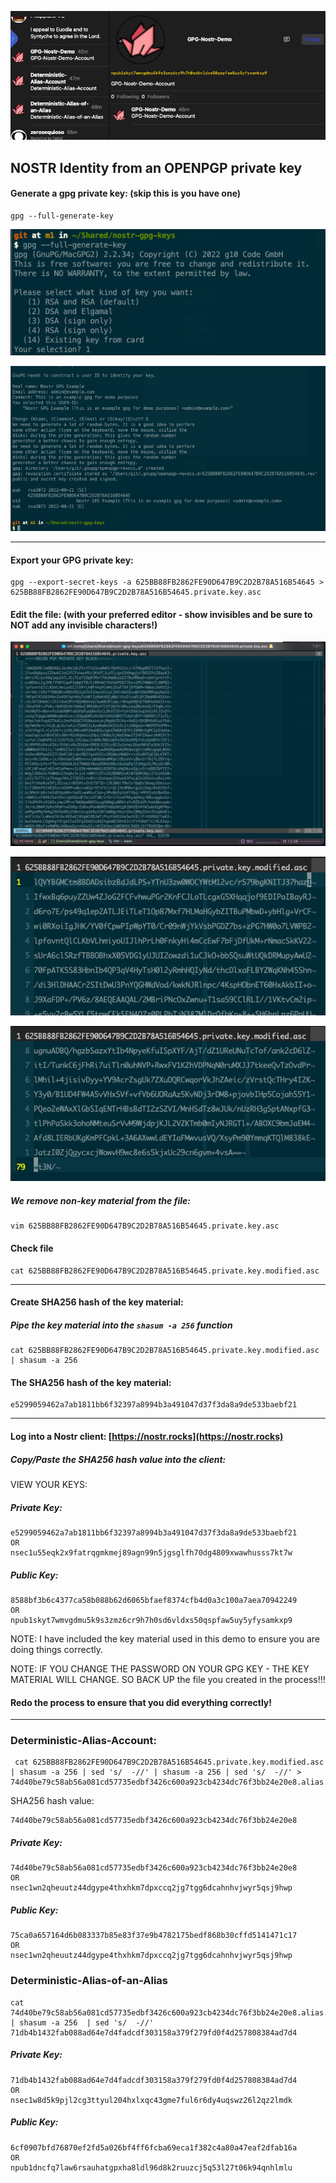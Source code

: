 ![](https://github.com/RandyMcMillan/nostr-gpg-keys/blob/master/images/Demo-Banner.png?raw=true)

## NOSTR Identity from an OPENPGP private key

#### Generate a gpg private key: (skip this is you have one)

```
gpg --full-generate-key
```
<center>

![](https://github.com/RandyMcMillan/nostr-gpg-keys/blob/master/images/full-generate-key.png?raw=true)

</center>
<center>

![](https://github.com/RandyMcMillan/nostr-gpg-keys/blob/master/images/generate-identity.png?raw=true)

</center>

---

#### Export your GPG private key:

```
gpg --export-secret-keys -a 625BB88FB2862FE90D647B9C2D2B78A516B54645 > 625BB88FB2862FE90D647B9C2D2B78A516B54645.private.key.asc
```

#### Edit the file: (with your preferred editor - show invisibles and be sure to NOT add any invisible characters!)

<center>


![](https://github.com/RandyMcMillan/nostr-gpg-keys/blob/master/images/edit-file.png?raw=true)

![](https://github.com/RandyMcMillan/nostr-gpg-keys/blob/master/images/key-material-top.png?raw=true)

![](https://github.com/RandyMcMillan/nostr-gpg-keys/blob/master/images/key-material-bottom.png?raw=true)

</center>


##### We remove non-key material from the file:

```
vim 625BB88FB2862FE90D647B9C2D2B78A516B54645.private.key.asc
```

#### Check file

```
cat 625BB88FB2862FE90D647B9C2D2B78A516B54645.private.key.modified.asc
```

---

#### Create SHA256 hash of the key material:

##### Pipe the key material into the `shasum -a 256` function

```
cat 625BB88FB2862FE90D647B9C2D2B78A516B54645.private.key.modified.asc | shasum -a 256
```

#### The SHA256 hash of the key material:

```
e5299059462a7ab1811bb6f32397a8994b3a491047d37f3da8a9de533baebf21
```

---

#### Log into a Nostr client: [https://nostr.rocks](https://nostr.rocks)


##### Copy/Paste the SHA256 hash value into the client:

VIEW YOUR KEYS:

##### Private Key:

```
e5299059462a7ab1811bb6f32397a8994b3a491047d37f3da8a9de533baebf21
OR
nsec1u55eqk2x9fatrqgmkmej89agn99n5jgsglfh70dg4809xwawhusss7kt7w
```

##### Public Key:

```
8588bf3b6c4377ca58b088b62d6065bfaef8374cfb4d0a3c100a7aea70942249
OR
npub1skyt7wmvgdmu5k9s3zmz6cr9h7h0sd6vldxs50qspfaw5uy5yfysamkxp9
```

NOTE: I have included the key material used in this demo to ensure you are doing things correctly.

NOTE: IF YOU CHANGE THE PASSWORD ON YOUR GPG KEY - THE KEY MATERIAL WILL CHANGE. SO BACK UP the file you created in the process!!! 

#### Redo the process to ensure that you did everything correctly!

---

### Deterministic-Alias-Account:

```
 cat 625BB88FB2862FE90D647B9C2D2B78A516B54645.private.key.modified.asc | shasum -a 256 | sed 's/  -//' | shasum -a 256 | sed 's/  -//' > 74d40be79c58ab56a081cd57735edbf3426c600a923cb4234dc76f3bb24e20e8.alias.txt
```

SHA256 hash value:

```
74d40be79c58ab56a081cd57735edbf3426c600a923cb4234dc76f3bb24e20e8
```

##### Private Key:

```
74d40be79c58ab56a081cd57735edbf3426c600a923cb4234dc76f3bb24e20e8
OR
nsec1wn2qheuutz44dgype4thxhkm7dpxccq2jg7tgg6dcahnhvjwyr5qsj9hwp
```

##### Public Key:

```
75ca0a657164d6b083337b85e83f37e9b4782175bedf868b30cffd5141471c17
OR
nsec1wn2qheuutz44dgype4thxhkm7dpxccq2jg7tgg6dcahnhvjwyr5qsj9hwp
```

### Deterministic-Alias-of-an-Alias

```
cat 74d40be79c58ab56a081cd57735edbf3426c600a923cb4234dc76f3bb24e20e8.alias.txt | shasum -a 256  | sed 's/  -//'
71db4b1432fab088ad64e7d4fadcdf303158a379f279fd0f4d257808384ad7d4
```

##### Private Key:

```
71db4b1432fab088ad64e7d4fadcdf303158a379f279fd0f4d257808384ad7d4
OR
nsec1w8d5k9pjl2cg3ttyul204hxlxqc43gme7ful6r6dy4uqswz26l2qz2lmdk
```

##### Public Key:

```
6cf0907bfd76870ef2fd5a026bf4ff6fcba69eca1f382c4a80a47eaf2dfab16a
OR
npub1dncfq7law6rsauhatgpxha8ldl96d8k2ruuzcj5q53l27t06k94qnhlmlu
```

